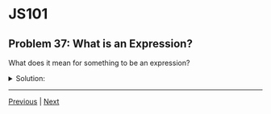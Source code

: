 # JS101
## Problem 37: What is an Expression?

What does it mean for something to be an expression?

<details>
<summary>Solution:</summary>

An expression is anything that JavaScript can evaluate to a value, even if that value is `undefined` or `null`. With few exceptions, almost everything you write in JavaScript is an expression.

Examples of expressions:
```js
42                    // literal value
2 + 2                 // arithmetic operation
"hello"               // string literal
myVariable            // variable reference
myFunction()          // function call
x > 5                 // comparison
true && false         // logical operation
```

All of these can be evaluated to produce a value, so they're expressions. The key characteristic of an expression is that it can be used anywhere JavaScript expects a value.

</details>

---

[Previous](036.md) | [Next](038.md)

